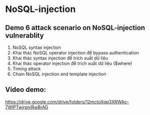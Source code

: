 # NoSQL-injection
## Demo 6 attack scenario on NoSQL-injection vulnerablity
1. NoSQL syntax injection
2. Khai thác NoSQL operator injection để bypass authentication
3. Khai thác syntax injection để trích xuất dữ liệu
4. Khai thác operator injection để trích xuất dữ liệu ($where)
5. Timing attack
6. Chain NoSQL injection and template injection
## Video demo:
https://drive.google.com/drive/folders/12mctoXqp3XRWAc-7WlPTwjrpniRwBrAG
